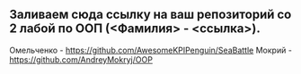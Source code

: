 ## Заливаем сюда ссылку на ваш репозиторий со 2 лабой по ООП (<Фамилия> - <ссылка>).

Омельченко - https://github.com/AwesomeKPIPenguin/SeaBattle
Мокрий - https://github.com/AndreyMokryj/OOP
